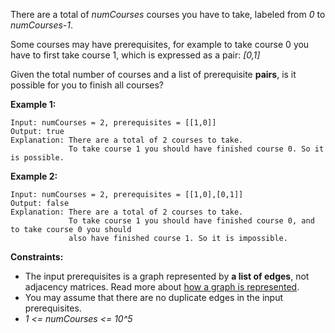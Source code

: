 There are a total of *numCourses* courses you have to take, labeled from *0* to *numCourses-1*.

Some courses may have prerequisites, for example to take course 0 you have to first take course 1, which is expressed as a pair: *[0,1]*

Given the total number of courses and a list of prerequisite **pairs**, is it possible for you to finish all courses?

**Example 1:**
```
Input: numCourses = 2, prerequisites = [[1,0]]
Output: true
Explanation: There are a total of 2 courses to take. 
             To take course 1 you should have finished course 0. So it is possible.
```

**Example 2:**
```
Input: numCourses = 2, prerequisites = [[1,0],[0,1]]
Output: false
Explanation: There are a total of 2 courses to take. 
             To take course 1 you should have finished course 0, and to take course 0 you should
             also have finished course 1. So it is impossible.
```

**Constraints:**
* The input prerequisites is a graph represented by **a list of edges**, not adjacency matrices. Read more about [how a graph is represented](https://www.khanacademy.org/computing/computer-science/algorithms/graph-representation/a/representing-graphs).
* You may assume that there are no duplicate edges in the input prerequisites.
* *1 <= numCourses <= 10^5*